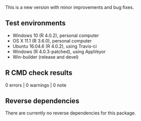 This is a new version with minor improvements and bug fixes.

## Test environments

* Windows 10 (R 4.0.2), personal computer
* OS X 11.1 (R 3.6.0), personal computer
* Ubuntu 16.04.6 (R 4.0.2), using Travis-ci
* Windows (R 4.0.3-patched), using AppVeyor
* Win-builder (release and devel)

## R CMD check results

0 errors | 0 warnings | 0 note


## Reverse dependencies

There are currently no reverse dependencies for this package.
